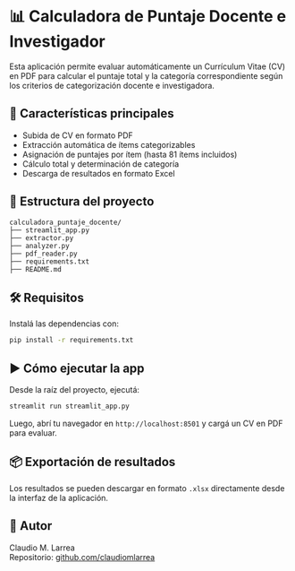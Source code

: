 
# 📊 Calculadora de Puntaje Docente e Investigador

Esta aplicación permite evaluar automáticamente un Currículum Vitae (CV) en PDF para calcular el puntaje total y la categoría correspondiente según los criterios de categorización docente e investigadora.

## 🚀 Características principales

- Subida de CV en formato PDF
- Extracción automática de ítems categorizables
- Asignación de puntajes por ítem (hasta 81 ítems incluidos)
- Cálculo total y determinación de categoría
- Descarga de resultados en formato Excel

## 📁 Estructura del proyecto

```
calculadora_puntaje_docente/
├── streamlit_app.py
├── extractor.py
├── analyzer.py
├── pdf_reader.py
├── requirements.txt
├── README.md
```

## 🛠️ Requisitos

Instalá las dependencias con:

```bash
pip install -r requirements.txt
```

## ▶️ Cómo ejecutar la app

Desde la raíz del proyecto, ejecutá:

```bash
streamlit run streamlit_app.py
```

Luego, abrí tu navegador en `http://localhost:8501` y cargá un CV en PDF para evaluar.

## 📦 Exportación de resultados

Los resultados se pueden descargar en formato `.xlsx` directamente desde la interfaz de la aplicación.

## 👤 Autor

Claudio M. Larrea  
Repositorio: [github.com/claudiomlarrea](https://github.com/claudiomlarrea)
